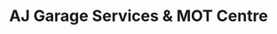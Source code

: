 ---
title: "AJ Garage Services & MOT Centre"
url: /newport/aj-garage-services-and-mot-centre/
shop: car repair
---
